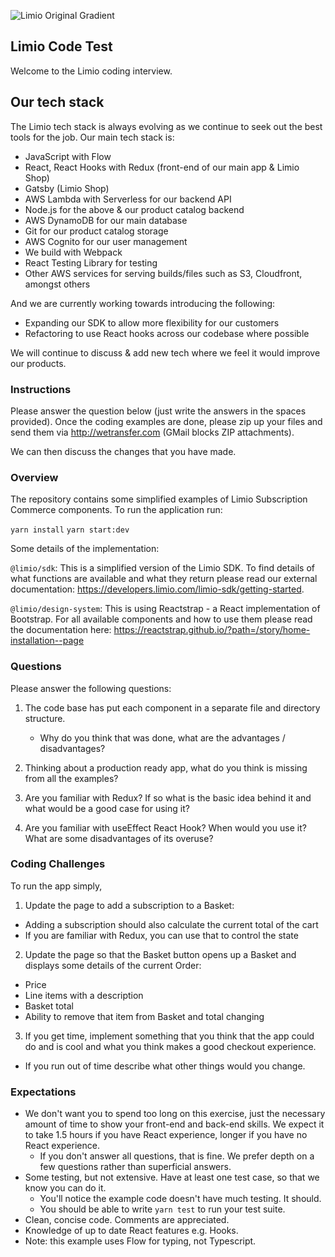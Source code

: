 ![Limio Original Gradient](https://user-images.githubusercontent.com/11695131/215449845-28b24f48-f2d9-4bfd-8b40-08e5617336cc.png)

## Limio Code Test

Welcome to the Limio coding interview.

## Our tech stack

The Limio tech stack is always evolving as we continue to seek out the best tools for the job. Our main tech stack is:

  * JavaScript with Flow
  * React, React Hooks with Redux (front-end of our main app & Limio Shop)
  * Gatsby (Limio Shop)
  * AWS Lambda with Serverless for our backend API
  * Node.js for the above & our product catalog backend
  * AWS DynamoDB for our main database
  * Git for our product catalog storage
  * AWS Cognito for our user management
  * We build with Webpack
  * React Testing Library for testing
  * Other AWS services for serving builds/files such as S3, Cloudfront, amongst others

And we are currently working towards introducing the following:

 * Expanding our SDK to allow more flexibility for our customers
 * Refactoring to use React hooks across our codebase where possible
 
We will continue to discuss & add new tech where we feel it would improve our products.

### Instructions

Please answer the question below (just write the answers in the spaces provided). Once the coding examples are done, please zip up your files and send them via http://wetransfer.com (GMail blocks ZIP attachments).  

We can then discuss the changes that you have made.

### Overview

The repository contains some simplified examples of Limio Subscription Commerce components. To run the application run:

`yarn install`
`yarn start:dev`

Some details of the implementation:

`@limio/sdk`: This is a simplified version of the Limio SDK. To find details of what functions are available and what they return please read our external documentation: https://developers.limio.com/limio-sdk/getting-started.

`@limio/design-system`: This is using Reactstrap - a React implementation of Bootstrap. For all available components and how to use them please read the documentation here: https://reactstrap.github.io/?path=/story/home-installation--page

### Questions

Please answer the following questions:
    
1. The code base has put each component in a separate file and directory structure.   
   * Why do you think that was done, what are the advantages / disadvantages?

2. Thinking about a production ready app, what do you think is missing from all the examples?

3. Are you familiar with Redux? If so what is the basic idea behind it and what would be a good case for using it?

4. Are you familiar with useEffect React Hook? When would you use it? What are some disadvantages of its overuse? 

### Coding Challenges

To run the app simply, 

1. Update the page to add a subscription to a Basket:
  * Adding a subscription should also calculate the current total of the cart
  * If you are familiar with Redux, you can use that to control the state
2. Update the page so that the Basket button opens up a Basket and displays some details of the current Order:
  * Price
  * Line items with a description
  * Basket total
  * Ability to remove that item from Basket and total changing
3. If you get time, implement something that you think that the app could do and is cool and what you think makes a good checkout experience.
  * If you run out of time describe what other things would you change.

### Expectations
 * We don't want you to spend too long on this exercise, just the necessary amount of time to show your front-end and back-end skills. We expect it to take 1.5 hours if you have React experience, longer if you have no React experience. 
    * If you don't answer all questions, that is fine. We prefer depth on a few questions rather than superficial answers.
 * Some testing, but not extensive. Have at least one test case, so that we know you can do it. 
    * You'll notice the example code doesn't have much testing. It should.
    * You should be able to write `yarn test` to run your test suite.
 * Clean, concise code. Comments are appreciated.
 * Knowledge of up to date React features e.g. Hooks.
 * Note: this example uses Flow for typing, not Typescript.




    
      
    
    

 





